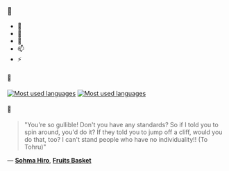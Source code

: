 ### 👋

- 🔭
- 🌱
- 💬
- 📫
- ⚡

#### 🧏

[![Most used languages](https://github-readme-stats-aynah.vercel.app/api/top-langs/?username=aynh&theme=solarized-dark&langs_count=6&layout=compact&hide_title=true)](https://github.com/anuraghazra/github-readme-stats#gh-dark-mode-only)
[![Most used languages](https://github-readme-stats-aynah.vercel.app/api/top-langs/?username=aynh&theme=solarized-light&langs_count=6&layout=compact&hide_title=true)](https://github.com/anuraghazra/github-readme-stats#gh-light-mode-only)

#### 💬

> "You're so gullible! Don't you have any standards? So if I told you to spin around, you'd do it? If they told you to jump off a cliff, would you do that, too? I can't stand people who have no individuality!! (To Tohru)"

&mdash; [**Sohma Hiro**](https://myanimelist.net/character.php?q=Sohma%20Hiro&cat=character), [**Fruits Basket**](https://myanimelist.net/search/all?q=Fruits%20Basket&cat=all)
